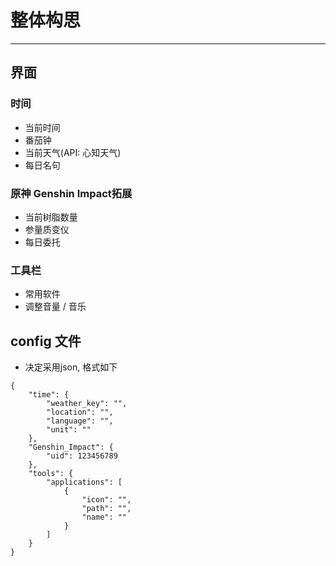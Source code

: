 # 整体构思
___
## 界面
### 时间
* 当前时间
* 番茄钟
* 当前天气(API: 心知天气)
* 每日名句

### 原神 Genshin Impact拓展
* 当前树脂数量
* 参量质变仪
* 每日委托

### 工具栏
* 常用软件
* 调整音量 / 音乐

## config 文件
- 决定采用json, 格式如下 
```
{
    "time": {
        "weather_key": "",
        "location": "",
        "language": "",
        "unit": ""
    },
    "Genshin_Impact": {
        "uid": 123456789
    },
    "tools": {
        "applications": [
            {
                "icon": "",
                "path": "",
                "name": ""
            }
        ]
    }
}
```